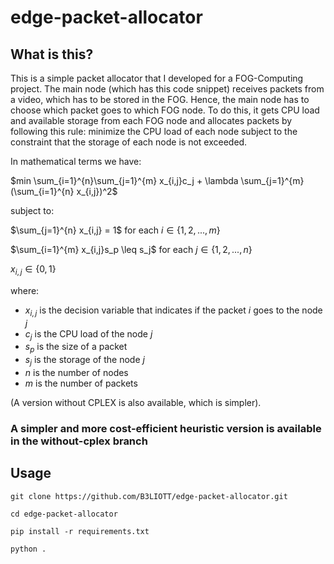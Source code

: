 # edge-packet-allocator

## What is this?
This is a simple packet allocator that I developed for a FOG-Computing project.
The main node (which has this code snippet) receives packets from a video, which has to be stored in the FOG.
Hence, the main node has to choose which packet goes to which FOG node.
To do this, it gets CPU load and available storage from each FOG node and allocates packets by following this rule:
minimize the CPU load of each node subject to the constraint that the storage of each node is not exceeded.

In mathematical terms we have:

$min \sum_{i=1}^{n}\sum_{j=1}^{m} x_{i,j}c_j + \lambda \sum_{j=1}^{m}(\sum_{i=1}^{n} x_{i,j})^2$

subject to:

$\sum_{j=1}^{n} x_{i,j} = 1$ for each $i \in \{1,2,...,m\}$

$\sum_{i=1}^{m} x_{i,j}s_p \leq s_j$ for each $j \in \{1,2,...,n\}$

$x_{i,j} \in \{0,1\}$

where:
- $x_{i,j}$ is the decision variable that indicates if the packet $i$ goes to the node $j$
- $c_j$ is the CPU load of the node $j$
- $s_p$ is the size of a packet
- $s_j$ is the storage of the node $j$
- $n$ is the number of nodes
- $m$ is the number of packets
  
(A version without CPLEX is also available, which is simpler).

### A simpler and more cost-efficient heuristic version is available in the without-cplex branch

## Usage
`git clone https://github.com/B3LIOTT/edge-packet-allocator.git`

`cd edge-packet-allocator`

`pip install -r requirements.txt`

`python .`

